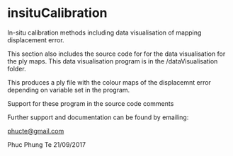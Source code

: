 # insituCalibration
In-situ calibration methods including data visualisation of mapping displacement error.

This section also includes the source code for for the data visualisation for the ply maps.
This data visualisation program is in the /dataVisualisation folder.

This produces a ply file with the colour maps of the displacemnt error depending on variable set in the program.

Support for these program in the source code comments

Further support and documentation can be found by emailing:

phucte@gmail.com


Phuc Phung Te 21/09/2017

